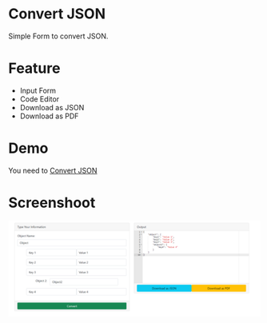 # Convert JSON

Simple Form to convert JSON.

# Feature
- Input Form
- Code Editor
- Download as JSON
- Download as PDF

# Demo
You need to [Convert JSON](https://code.wapborhan.com/convert-json/)

# Screenshoot
![screenshoot](/src/convert-json.png)

